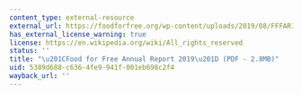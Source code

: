 ```yaml
---
content_type: external-resource
external_url: https://foodforfree.org/wp-content/uploads/2019/08/FFFAR19.pdf
has_external_license_warning: true
license: https://en.wikipedia.org/wiki/All_rights_reserved
status: ''
title: "\u201CFood for Free Annual Report 2019\u201D (PDF - 2.8MB)"
uid: 5389d688-c636-4fe9-941f-001eb698c2f4
wayback_url: ''
---
```

